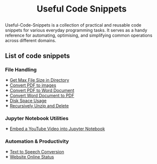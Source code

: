 # <p align="center">Useful Code Snippets</p>


Useful-Code-Snippets is a collection of practical and reusable code snippets for various everyday programming tasks. 
It serves as a handy reference for automating, optimising, and simplifying common operations across different domains.

## List of code snippets
### File Handling
✦ [Get Max File Size in Directory](GetMaxFileSizeInDirectory.py)<br />
✦ [Convert PDF to images](PDF%20to%20Image.py)<br />
✦ [Convert PDF to Word Document](Convert%20PDF%20to%20Word%20Document.py) <br />
✦ [Convert Word Document to PDF](Convert%20Word%20Document%20to%20PDF.py) <br />
✦ [Disk Space Usage](Disk%20Space%20Usage.py)<br />
✦ [Recursively Unzip and Delete](RecursivelyUnzip&DeleteZips.py)<br />

### Jupyter Notebook Utilities
✦ [Embed a YouTube Video into Jupyter Notebook](Embed%20A%20Youtube%20Video%20into%20JupyterNotebook.py)<br />

### Automation & Productivity
✦ [Text to Speech Conversion](Text%20to%20Speech%20Conversion.py)<br />
✦ [Website Online Status](Webpage%20Online%20Status.py)<br />

